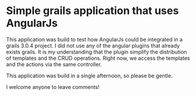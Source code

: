 # Simple grails application that uses AngularJs

This application was build to test how AngularJs could be integrated in a grails 3.0.4 project. I did not use any of the angular plugins that already exists grails. It is my understanding that the plugin simplify the distribution of templates and the CRUD operations. Right now, we access the templates and the actions via the same controller.

This application was build in a single afternoon, so please be gentle.

I welcome anyone to leave comments!